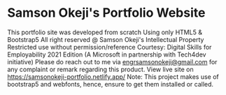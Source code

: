 # Samson Okeji's Portfolio Website
This portfolio site was developed from scratch Using only HTML5 & Bootstrap5
All right reserved @ Samson Okeji's Intellectual Property
Restricted use without permission/reference
Courtesy: Digital Skills for Employability 2021 Edition (A Microsoft in partnership with Tech4dev initiative)
Please do reach out to me via engrsamsonokeji@gmail.com for any complaint or remark regarding this product.
View live site on https://samsonokeji-portfolio.netlify.app/
Note: This project makes use of bootstrap5 and webfonts, hence, ensure to get them installed or called.
